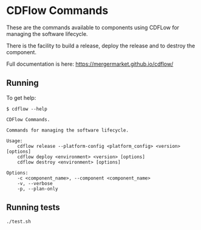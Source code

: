 # CDFlow Commands

These are the commands available to components using CDFLow for managing the software lifecycle.

There is the facility to build a release, deploy the release and to destroy the component.

Full documentation is here: https://mergermarket.github.io/cdflow/

## Running

To get help:
```
$ cdflow --help

CDFlow Commands.

Commands for managing the software lifecycle.

Usage:
    cdflow release --platform-config <platform_config> <version> [options]
    cdflow deploy <environment> <version> [options]
    cdflow destroy <environment> [options]

Options:
    -c <component_name>, --component <component_name>
    -v, --verbose
    -p, --plan-only
```

## Running tests

```
./test.sh
```
